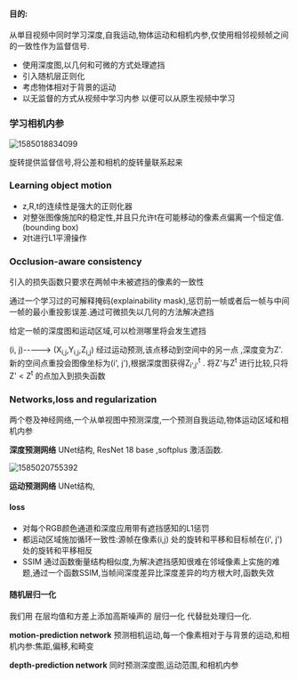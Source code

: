 #### 目的:

从単目视频中同时学习深度,自我运动,物体运动和相机内参,仅使用相邻视频帧之间的一致性作为监督信号.

* 使用深度图,以几何和可微的方式处理遮挡
* 引入随机层正则化
* 考虑物体相对于背景的运动
* 以无监督的方式从视频中学习内参    以便可以从原生视频中学习

### 学习相机内参

![1585018834099](/home/ykh/.config/Typora/typora-user-images/1585018834099.png)

旋转提供监督信号,将公差和相机的旋转量联系起来

### Learning  object motion

* z,R,t的连续性是强大的正则化器
* 对整张图像施加R的稳定性,并且只允许t在可能移动的像素点偏离一个恒定值.(bounding box)
* 对t进行L1平滑操作

### Occlusion-aware consistency

引入的损失函数只要求在两帧中未被遮挡的像素的一致性

通过一个学习过的可解释掩码(explainability mask),惩罚前一帧或者后一帧与中间一帧的最小重投影误差.通过可微损失以几何的方法解决遮挡

给定一帧的深度图和运动区域,可以检测哪里将会发生遮挡

(i, j)-----> (X<sub>i,j</sub>,Y<sub>i,j</sub>,Z<sub>i,j</sub>)    经过运动预测,该点移动到空间中的另一点 ,深度变为Z'.新的空间点重投会图像坐标为(i', j'),根据深度图获得Z<sub>i',j'</sub><sup>t</sup> .  将Z'与Z<sup>t</sup> 进行比较,只将 Z' < Z<sup>t</sup> 的点加入到损失函数



### Networks,loss and regularization

两个卷及神经网络,一个从单视图中预测深度,一个预测自我运动,物体运动区域和相机内参

**深度预测网络**  UNet结构,  ResNet 18 base  ,softplus 激活函数.

![1585020755392](/home/ykh/.config/Typora/typora-user-images/1585020755392.png)

**运动预测网络** UNet结构,



#### loss

* 对每个RGB颜色通道和深度应用带有遮挡感知的L1惩罚
* 都运动区域施加循环一致性:源帧在像素(i,j) 处的旋转和平移和目标帧在(i', j')处的旋转和平移相反
* SSIM 通过函数衡量结构相似度,为解决遮挡感知很难在邻域像素上实施的难题,通过一个函数SSIM,当帧间深度差异比深度差异的均方根大时,函数失效

#### 随机层归一化

我们用 在层均值和方差上添加高斯噪声的 层归一化 代替批处理归一化.



**motion-prediction network**  预测相机运动,每一个像素相对于与背景的运动,和相机内参:焦距,偏移,和畸变

**depth-prediction network** 同时预测深度图,运动范围,和相机内参